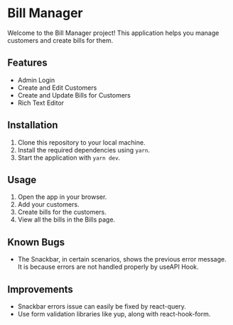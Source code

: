 # Bill Manager

Welcome to the Bill Manager project! This application helps you manage customers and create bills for them.

## Features

- Admin Login
- Create and Edit Customers
- Create and Update Bills for Customers
- Rich Text Editor

## Installation

1. Clone this repository to your local machine.
2. Install the required dependencies using `yarn`.
3. Start the application with `yarn dev`.

## Usage

1. Open the app in your browser.
2. Add your customers.
3. Create bills for the customers.
4. View all the bills in the Bills page.

## Known Bugs
- The Snackbar, in certain scenarios, shows the previous error message. It is because errors are not handled properly by useAPI Hook.

## Improvements

- Snackbar errors issue can easily be fixed by react-query.
- Use form validation libraries like yup, along with react-hook-form.
